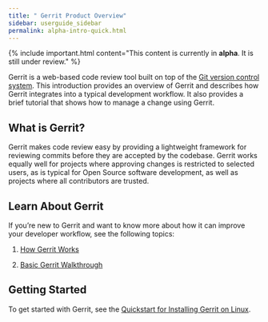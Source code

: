 ```yaml
---
title: " Gerrit Product Overview"
sidebar: userguide_sidebar
permalink: alpha-intro-quick.html
---
```

{% include important.html content="This content is currently in <b>alpha</b>. It
is still under review." %}

Gerrit is a web-based code review tool built on top of the [Git version
control system](https://git-scm.com/). This introduction provides an
overview of Gerrit and describes how Gerrit integrates into a typical
development workflow. It also provides a brief tutorial that shows how
to manage a change using Gerrit.

## What is Gerrit?

Gerrit makes code review easy by providing a lightweight framework for
reviewing commits before they are accepted by the codebase. Gerrit works
equally well for projects where approving changes is restricted to
selected users, as is typical for Open Source software development, as
well as projects where all contributors are trusted.

## Learn About Gerrit

If you’re new to Gerrit and want to know more about how it can improve
your developer workflow, see the following topics:

1.  [How Gerrit Works](alpha-intro-how-gerrit-works.html)

2.  [Basic Gerrit Walkthrough](alpha-intro-gerrit-walkthrough.html)

## Getting Started

To get started with Gerrit, see the
[Quickstart for Installing Gerrit on Linux](alpha-linux-quickstart.html).
